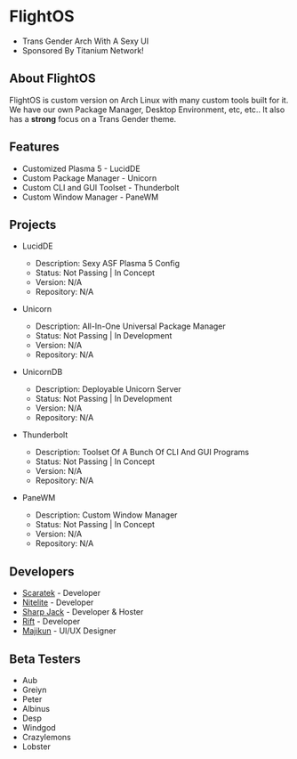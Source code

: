 # FlightOS
- Trans Gender Arch With A Sexy UI
- Sponsored By Titanium Network!

## About FlightOS
FlightOS is custom version on Arch Linux with many custom tools built for it. We have our own Package Manager, Desktop Environment, etc, etc.. It also has a **strong** focus on a Trans Gender theme.

## Features
- Customized Plasma 5 - LucidDE
- Custom Package Manager - Unicorn
- Custom CLI and GUI Toolset - Thunderbolt
- Custom Window Manager - PaneWM

## Projects
- LucidDE
  - Description: Sexy ASF Plasma 5 Config
  - Status: Not Passing | In Concept
  - Version: N/A
  - Repository: N/A
  
- Unicorn
  - Description: All-In-One Universal Package Manager
  - Status: Not Passing | In Development
  - Version: N/A
  - Repository: N/A
  
- UnicornDB
  - Description: Deployable Unicorn Server 
  - Status: Not Passing | In Development
  - Version: N/A
  - Repository: N/A
  
- Thunderbolt
  - Description: Toolset Of A Bunch Of CLI And GUI Programs
  - Status: Not Passing | In Concept
  - Version: N/A
  - Repository: N/A
  
- PaneWM
  - Description: Custom Window Manager
  - Status: Not Passing | In Concept
  - Version: N/A
  - Repository: N/A

## Developers
- [Scaratek](https://github.com/scaratek) - Developer
- [Nitelite](https://github.com/lappyxd) - Developer
- [Sharp Jack](https://github.com/Sharpjackv) - Developer & Hoster
- [Rift](https://github.com/slushzies) - Developer
- [Majikun](https://github.com/madjikdotpng) - UI/UX Designer

## Beta Testers
- Aub
- Greiyn
- Peter
- Albinus
- Desp
- Windgod
- Crazylemons
- Lobster
